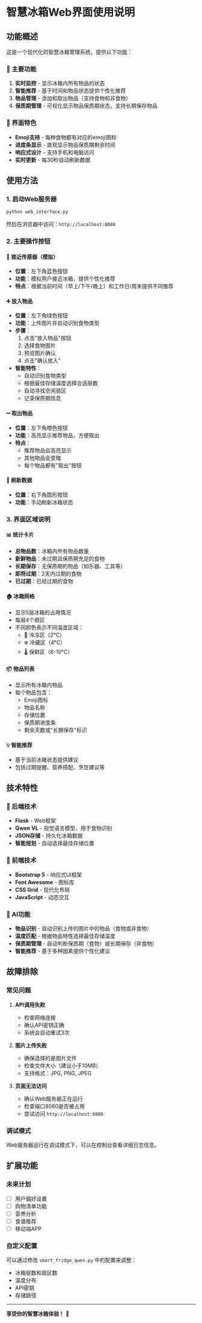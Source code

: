 # 智慧冰箱Web界面使用说明

## 功能概述

这是一个现代化的智慧冰箱管理系统，提供以下功能：

### 🎯 主要功能

1. **实时监控** - 显示冰箱内所有物品的状态
2. **智能推荐** - 基于时间和物品状态提供个性化推荐
3. **物品管理** - 添加和取出物品（支持食物和非食物）
4. **保质期管理** - 可视化显示物品保质期状态，支持长期保存物品

### 🎨 界面特色

- **Emoji支持** - 每种食物都有对应的emoji图标
- **进度条显示** - 直观显示物品保质期剩余时间
- **响应式设计** - 支持手机和电脑访问
- **实时更新** - 每30秒自动刷新数据

## 使用方法

### 1. 启动Web服务器

```bash
python web_interface.py
```

然后在浏览器中访问：`http://localhost:8080`

### 2. 主要操作按钮

#### 📱 接近传感器（模拟）
- **位置**：左下角蓝色按钮
- **功能**：模拟用户接近冰箱，提供个性化推荐
- **特点**：根据当前时间（早上/下午/晚上）和工作日/周末提供不同推荐

#### ➕ 放入物品
- **位置**：左下角绿色按钮
- **功能**：上传图片并自动识别食物类型
- **步骤**：
  1. 点击"放入物品"按钮
  2. 选择食物图片
  3. 预览图片确认
  4. 点击"确认放入"
- **智能特性**：
  - 自动识别食物类型
  - 根据最佳存储温度选择合适层数
  - 自动寻找空闲扇区
  - 记录保质期信息

#### ➖ 取出物品
- **位置**：左下角橙色按钮
- **功能**：高亮显示推荐物品，方便取出
- **特点**：
  - 推荐物品会高亮显示
  - 其他物品会变暗
  - 每个物品都有"取出"按钮

#### 🔄 刷新数据
- **位置**：右下角圆形按钮
- **功能**：手动刷新冰箱状态

### 3. 界面区域说明

#### 📊 统计卡片
- **总物品数**：冰箱内所有物品数量
- **新鲜物品**：未过期且保质期充足的食物
- **长期保存**：无保质期的物品（如乐器、工具等）
- **即将过期**：2天内过期的食物
- **已过期**：已经过期的食物

#### 🏠 冰箱网格
- 显示5层冰箱的占用情况
- 每层4个扇区
- 不同颜色表示不同温度区域：
  - 🧊 冷冻区（2°C）
  - ❄️ 冷藏区（4°C）
  - 🌡️ 保鲜区（6-10°C）

#### 📦 物品列表
- 显示所有冰箱内物品
- 每个物品包含：
  - Emoji图标
  - 物品名称
  - 存储位置
  - 保质期进度条
  - 剩余天数或"长期保存"标识

#### 💡 智能推荐
- 基于当前冰箱状态提供建议
- 包括过期提醒、营养搭配、烹饪建议等

## 技术特性

### 🔧 后端技术
- **Flask** - Web框架
- **Qwen VL** - 视觉语言模型，用于食物识别
- **JSON存储** - 持久化冰箱数据
- **智能规划** - 自动选择最佳存储位置

### 🎨 前端技术
- **Bootstrap 5** - 响应式UI框架
- **Font Awesome** - 图标库
- **CSS Grid** - 现代化布局
- **JavaScript** - 动态交互

### 🤖 AI功能
- **物品识别** - 自动识别上传的图片中的物品（食物或非食物）
- **温度匹配** - 根据物品特性选择最佳存储温度
- **保质期管理** - 自动判断保质期（食物）或长期保存（非食物）
- **智能推荐** - 基于多种因素提供个性化建议

## 故障排除

### 常见问题

1. **API调用失败**
   - 检查网络连接
   - 确认API密钥正确
   - 系统会自动重试3次

2. **图片上传失败**
   - 确保选择的是图片文件
   - 检查文件大小（建议小于10MB）
   - 支持格式：JPG, PNG, JPEG

3. **页面无法访问**
   - 确认Web服务器正在运行
   - 检查端口8080是否被占用
   - 尝试访问 `http://localhost:8080`

### 调试模式

Web服务器运行在调试模式下，可以在控制台查看详细日志信息。

## 扩展功能

### 未来计划
- [ ] 用户偏好设置
- [ ] 购物清单功能
- [ ] 营养分析
- [ ] 食谱推荐
- [ ] 移动端APP

### 自定义配置
可以通过修改 `smart_fridge_qwen.py` 中的配置来调整：
- 冰箱层数和扇区数
- 温度分布
- API密钥
- 存储路径

---

**享受你的智慧冰箱体验！** 🎉 
